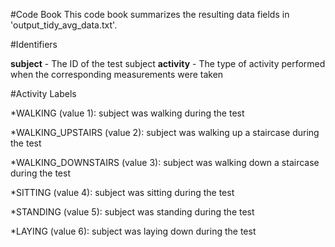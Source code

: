 #Code Book
This code book summarizes the resulting data fields in 'output_tidy_avg_data.txt'.

#Identifiers

**subject** - The ID of the test subject
**activity** - The type of activity performed when the corresponding measurements were taken

#Activity Labels

*WALKING (value 1): subject was walking during the test

*WALKING_UPSTAIRS (value 2): subject was walking up a staircase during the test

*WALKING_DOWNSTAIRS (value 3): subject was walking down a staircase during the test

*SITTING (value 4): subject was sitting during the test

*STANDING (value 5): subject was standing during the test

*LAYING (value 6): subject was laying down during the test
